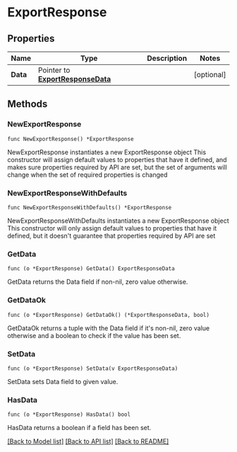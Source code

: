 # ExportResponse

## Properties

Name | Type | Description | Notes
------------ | ------------- | ------------- | -------------
**Data** | Pointer to [**ExportResponseData**](ExportResponseData.md) |  | [optional] 

## Methods

### NewExportResponse

`func NewExportResponse() *ExportResponse`

NewExportResponse instantiates a new ExportResponse object
This constructor will assign default values to properties that have it defined,
and makes sure properties required by API are set, but the set of arguments
will change when the set of required properties is changed

### NewExportResponseWithDefaults

`func NewExportResponseWithDefaults() *ExportResponse`

NewExportResponseWithDefaults instantiates a new ExportResponse object
This constructor will only assign default values to properties that have it defined,
but it doesn't guarantee that properties required by API are set

### GetData

`func (o *ExportResponse) GetData() ExportResponseData`

GetData returns the Data field if non-nil, zero value otherwise.

### GetDataOk

`func (o *ExportResponse) GetDataOk() (*ExportResponseData, bool)`

GetDataOk returns a tuple with the Data field if it's non-nil, zero value otherwise
and a boolean to check if the value has been set.

### SetData

`func (o *ExportResponse) SetData(v ExportResponseData)`

SetData sets Data field to given value.

### HasData

`func (o *ExportResponse) HasData() bool`

HasData returns a boolean if a field has been set.


[[Back to Model list]](../README.md#documentation-for-models) [[Back to API list]](../README.md#documentation-for-api-endpoints) [[Back to README]](../README.md)



